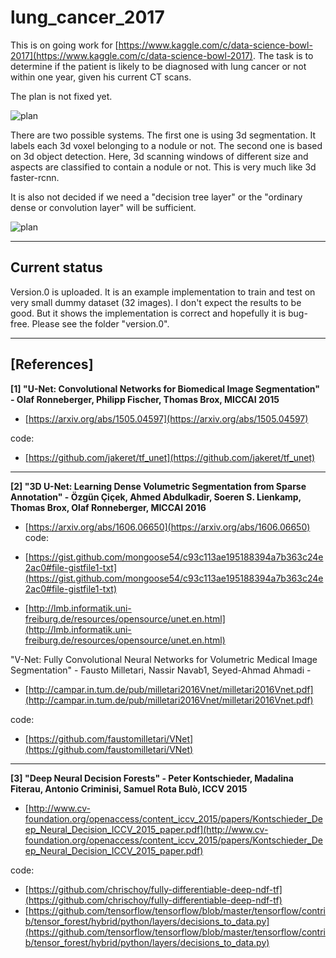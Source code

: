 # lung_cancer_2017

This is on going work for [https://www.kaggle.com/c/data-science-bowl-2017](https://www.kaggle.com/c/data-science-bowl-2017). The task is to determine if the patient is likely to be diagnosed with lung cancer or not within one year, given his current CT scans.

The plan is not fixed yet. 

![plan](/docs/images/plan.png)

There are two possible systems. The first one is using 3d segmentation. It labels each 3d voxel  belonging to a nodule or not. The second one is based on 3d object detection. Here, 3d scanning windows of different size and aspects are classified to contain a nodule or not. This is very much like 3d faster-rcnn. 

It is also not decided if we need a "decision tree layer" or the "ordinary dense or convolution layer" will be sufficient.

![plan](/docs/images/plan2.png)

---

## Current status
Version.0 is uploaded. It is an example implementation to train and test on very small dummy dataset (32 images). I don't expect the results to be good. But it shows the implementation is correct and hopefully it is bug-free. Please see the folder "version.0". 

---
## [References]
**[1] "U-Net: Convolutional Networks for Biomedical Image Segmentation" - Olaf Ronneberger, Philipp Fischer, Thomas Brox, MICCAI 2015**

- [https://arxiv.org/abs/1505.04597](https://arxiv.org/abs/1505.04597)

code: 
- [https://github.com/jakeret/tf_unet](https://github.com/jakeret/tf_unet)
 
---

**[2] "3D U-Net: Learning Dense Volumetric Segmentation from Sparse Annotation" - Özgün Çiçek, Ahmed Abdulkadir, Soeren S. Lienkamp, Thomas Brox, Olaf Ronneberger, MICCAI 2016**

- [https://arxiv.org/abs/1606.06650](https://arxiv.org/abs/1606.06650)
code:
- [https://gist.github.com/mongoose54/c93c113ae195188394a7b363c24e2ac0#file-gistfile1-txt](https://gist.github.com/mongoose54/c93c113ae195188394a7b363c24e2ac0#file-gistfile1-txt)

- [http://lmb.informatik.uni-freiburg.de/resources/opensource/unet.en.html](http://lmb.informatik.uni-freiburg.de/resources/opensource/unet.en.html)

"V-Net: Fully Convolutional Neural Networks for Volumetric Medical Image Segmentation" - 
Fausto Milletari, Nassir Navab1, Seyed-Ahmad Ahmadi -

- [http://campar.in.tum.de/pub/milletari2016Vnet/milletari2016Vnet.pdf](http://campar.in.tum.de/pub/milletari2016Vnet/milletari2016Vnet.pdf)

code:
- [https://github.com/faustomilletari/VNet](https://github.com/faustomilletari/VNet)

---
**[3] "Deep Neural Decision Forests" - Peter Kontschieder, Madalina Fiterau, Antonio Criminisi, Samuel Rota Bulò, ICCV 2015**

- [http://www.cv-foundation.org/openaccess/content_iccv_2015/papers/Kontschieder_Deep_Neural_Decision_ICCV_2015_paper.pdf](http://www.cv-foundation.org/openaccess/content_iccv_2015/papers/Kontschieder_Deep_Neural_Decision_ICCV_2015_paper.pdf)

code: 
- [https://github.com/chrischoy/fully-differentiable-deep-ndf-tf](https://github.com/chrischoy/fully-differentiable-deep-ndf-tf)
- [https://github.com/tensorflow/tensorflow/blob/master/tensorflow/contrib/tensor_forest/hybrid/python/layers/decisions_to_data.py](https://github.com/tensorflow/tensorflow/blob/master/tensorflow/contrib/tensor_forest/hybrid/python/layers/decisions_to_data.py)



